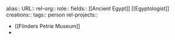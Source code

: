 alias::
URL::
rel-org::
role::
fields:: [[Ancient Egypt]] [[Egyptologist]]
creations::
tags:: person
rel-projects::


- [[Flinders Petrie Museum]]
-
